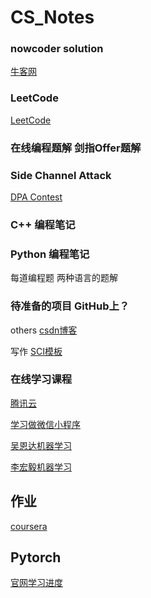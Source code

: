 # CS_Notes

### nowcoder solution
[牛客网](https://www.nowcoder.com/957917052)

### LeetCode
[LeetCode](https://leetcode.com/)

### 在线编程题解 剑指Offer题解

### Side Channel Attack
[DPA Contest](http://www.dpacontest.org/home/)

### C++ 编程笔记

### Python 编程笔记

每道编程题 两种语言的题解

### 待准备的项目 GitHub上？


others 
[csdn博客](https://mp.csdn.net/)


写作 [SCI模板](http://www.phrasebank.manchester.ac.uk/)

### 在线学习课程
[腾讯云](https://cloud.tencent.com/developer/edu/courses)  

[学习做微信小程序](https://cloud.tencent.com/developer/edu/learn-100005-1095/1839)

[吴恩达机器学习](https://study.163.com/course/courseMain.htm?courseId=1004570029)

[李宏毅机器学习](https://www.bilibili.com/video/av10590361)

## 作业  
[coursera](https://www.coursera.org/learn/machine-learning/home/welcome)

## Pytorch 
[官网学习进度](https://pytorch.org/tutorials/beginner/blitz/cifar10_tutorial.html)
